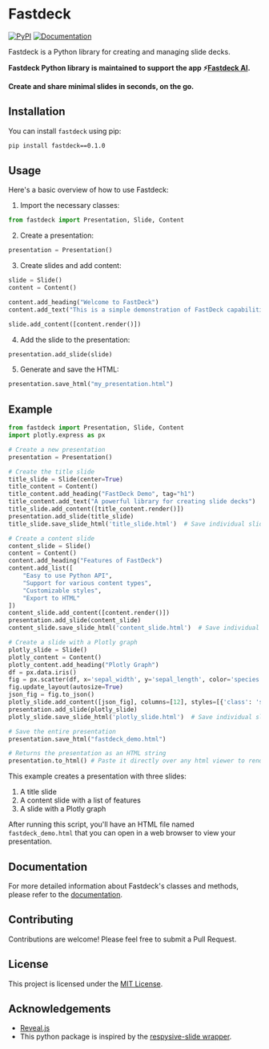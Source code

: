# Fastdeck

[![PyPI](https://img.shields.io/pypi/v/fastdeck.svg)](https://pypi.org/project/fastdeck/)
[![Documentation](https://img.shields.io/badge/docs-latest-brightgreen.svg)](https://avrabyt.github.io/fastdeck/fastdeck.html#fastdeck)


Fastdeck is a Python library for creating and managing slide decks.

**Fastdeck Python library is maintained to support the app ⚡️[Fastdeck AI](https://fastdeckai.com).**

**Create and share minimal slides in seconds, on the go.**

## Installation

You can install `fastdeck` using pip:

```bash
pip install fastdeck==0.1.0
```

## Usage

Here's a basic overview of how to use Fastdeck:

1. Import the necessary classes:

```python
from fastdeck import Presentation, Slide, Content
```

2. Create a presentation:

```python
presentation = Presentation()
```

3. Create slides and add content:

```python
slide = Slide()
content = Content()

content.add_heading("Welcome to FastDeck")
content.add_text("This is a simple demonstration of FastDeck capabilities.")

slide.add_content([content.render()])
```

4. Add the slide to the presentation:

```python
presentation.add_slide(slide)
```

5. Generate and save the HTML:

```python
presentation.save_html("my_presentation.html")
```

## Example

```python
from fastdeck import Presentation, Slide, Content
import plotly.express as px

# Create a new presentation
presentation = Presentation()

# Create the title slide
title_slide = Slide(center=True)
title_content = Content()
title_content.add_heading("FastDeck Demo", tag="h1")
title_content.add_text("A powerful library for creating slide decks")
title_slide.add_content([title_content.render()])
presentation.add_slide(title_slide)
title_slide.save_slide_html('title_slide.html')  # Save individual slide

# Create a content slide
content_slide = Slide()
content = Content()
content.add_heading("Features of FastDeck")
content.add_list([
    "Easy to use Python API",
    "Support for various content types",
    "Customizable styles",
    "Export to HTML"
])
content_slide.add_content([content.render()])
presentation.add_slide(content_slide)
content_slide.save_slide_html('content_slide.html')  # Save individual slide

# Create a slide with a Plotly graph
plotly_slide = Slide()
plotly_content = Content()
plotly_content.add_heading("Plotly Graph")
df = px.data.iris()
fig = px.scatter(df, x='sepal_width', y='sepal_length', color='species', size='petal_length', hover_data=['petal_width'])
fig.update_layout(autosize=True)
json_fig = fig.to_json()
plotly_slide.add_content([json_fig], columns=[12], styles=[{'class': 'stretch'}])
presentation.add_slide(plotly_slide)
plotly_slide.save_slide_html('plotly_slide.html')  # Save individual slide

# Save the entire presentation
presentation.save_html("fastdeck_demo.html")

# Returns the presentation as an HTML string
presentation.to_html() # Paste it directly over any html viewer to render
```

This example creates a presentation with three slides:
1. A title slide
2. A content slide with a list of features
3. A slide with a Plotly graph

After running this script, you'll have an HTML file named `fastdeck_demo.html` that you can open in a web browser to view your presentation.

## Documentation

For more detailed information about Fastdeck's classes and methods, please refer to the [documentation](https://avrabyt.github.io/fastdeck/).

## Contributing

Contributions are welcome! Please feel free to submit a Pull Request.

## License

This project is licensed under the [MIT License](LICENSE).

## Acknowledgements
- [Reveal.js](https://revealjs.com)
- This python package is inspired by the [respysive-slide wrapper](https://github.com/fbxyz/respysive-slide/tree/master).
